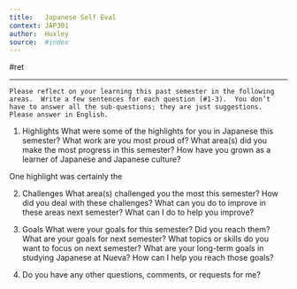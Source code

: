 ```yaml
---
title:   Japanese Self Eval
context: JAP301
author:  Huxley
source:  #index
---
```


#ret 

---


```
Please reflect on your learning this past semester in the following areas.  Write a few sentences for each question (#1-3).  You don’t have to answer all the sub-questions; they are just suggestions.  Please answer in English.
```

1) Highlights
What were some of the highlights for you in Japanese this semester?  What work are you most proud of?  What area(s) did you make the most progress in this semester?  How have you grown as a learner of Japanese and Japanese culture?

One highlight was certainly the 


2) Challenges
What area(s) challenged you the most this semester?  How did you deal with these challenges?  What can you do to improve in these areas next semester?  What can I do to help you improve?

3) Goals
What were your goals for this semester?  Did you reach them?  What are your goals for next semester?  What topics or skills do you want to focus on next semester?  What are your long-term goals in studying Japanese at Nueva?  How can I help you reach those goals?

4) Do you have any other questions, comments, or requests for me?




















